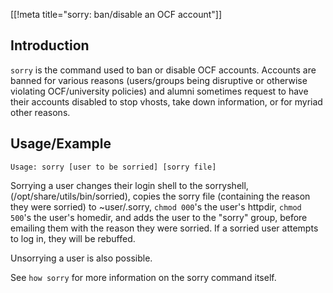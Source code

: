 [[!meta title="sorry: ban/disable an OCF account"]]

## Introduction

`sorry` is the command used to ban or disable OCF accounts. Accounts are banned for various reasons (users/groups being disruptive or otherwise violating OCF/university policies) and alumni sometimes request to have their accounts disabled to stop vhosts, take down information, or for myriad other reasons.

## Usage/Example

    Usage: sorry [user to be sorried] [sorry file]

Sorrying a user changes their login shell to the sorryshell, (/opt/share/utils/bin/sorried), copies the sorry file (containing the reason they were sorried) to ~user/.sorry, `chmod 000`'s the user's httpdir, `chmod 500`'s the user's homedir, and adds the user to the "sorry" group, before emailing them with the reason they were sorried. If a sorried user attempts to log in, they will be rebuffed.

Unsorrying a user is also possible.

See `how sorry` for more information on the sorry command itself.
